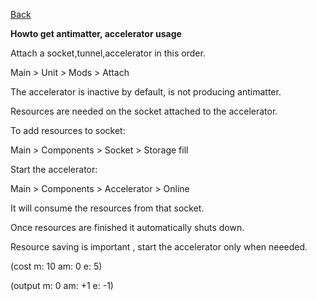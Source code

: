 [Back](https://greengolem.github.io/StructuraHowtos)

**Howto get antimatter, accelerator usage**

Attach a socket,tunnel,accelerator in this order.

Main > Unit > Mods > Attach

The accelerator is inactive by default, is not producing antimatter.

Resources are needed on the socket attached to the accelerator.

To add resources to socket:

Main > Components > Socket > Storage fill

Start the accelerator: 

Main > Components > Accelerator > Online

It will consume the resources from that socket.

Once resources are finished it automatically shuts down.

Resource saving is important , start the accelerator only when neeeded.

(cost m: 10 am: 0 e: 5)

(output m: 0 am: +1 e: -1)
